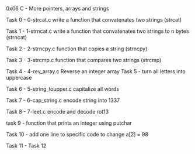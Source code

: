 0x06 C - More pointers, arrays and strings

Task 0 - 0-strcat.c write a function that convatenates two strings (strcat)

Task 1 -  1-strncat.c  write a function that convatenates two strings to n bytes (strncat)

Task 2 - 2-strncpy.c  function that copies a string (strncpy)

Task 3 - 3-strcmp.c  function that compares two strings (strcmp)

Task 4 - 4-rev_array.c  Reverse an integer array Task 5 - turn all letters into uppercase

Task 6 - 5-string_toupper.c  capitalize all words

Task 7 - 6-cap_string.c  encode string into 1337

Task 8 -  7-leet.c encode and decode rot13

task 9 - function that prints an integer using putchar

Task 10 - add one line to specific code to change a[2] = 98

Task 11 -
Task 12 
